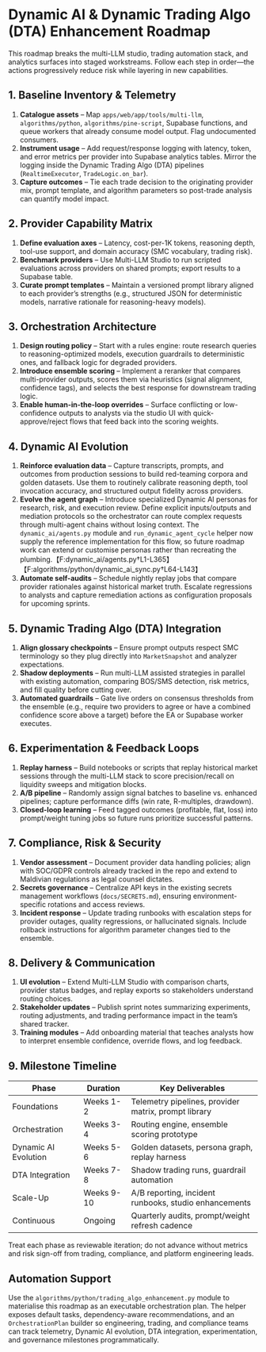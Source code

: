 # Dynamic AI & Dynamic Trading Algo (DTA) Enhancement Roadmap

This roadmap breaks the multi-LLM studio, trading automation stack, and
analytics surfaces into staged workstreams. Follow each step in order—the
actions progressively reduce risk while layering in new capabilities.

## 1. Baseline Inventory & Telemetry

1. **Catalogue assets** – Map `apps/web/app/tools/multi-llm`,
   `algorithms/python`, `algorithms/pine-script`, Supabase functions, and queue
   workers that already consume model output. Flag undocumented consumers.
2. **Instrument usage** – Add request/response logging with latency, token, and
   error metrics per provider into Supabase analytics tables. Mirror the logging
   inside the Dynamic Trading Algo (DTA) pipelines (`RealtimeExecutor`,
   `TradeLogic.on_bar`).
3. **Capture outcomes** – Tie each trade decision to the originating provider
   mix, prompt template, and algorithm parameters so post-trade analysis can
   quantify model impact.

## 2. Provider Capability Matrix

1. **Define evaluation axes** – Latency, cost-per-1K tokens, reasoning depth,
   tool-use support, and domain accuracy (SMC vocabulary, trading risk).
2. **Benchmark providers** – Use Multi-LLM Studio to run scripted evaluations
   across providers on shared prompts; export results to a Supabase table.
3. **Curate prompt templates** – Maintain a versioned prompt library aligned to
   each provider’s strengths (e.g., structured JSON for deterministic models,
   narrative rationale for reasoning-heavy models).

## 3. Orchestration Architecture

1. **Design routing policy** – Start with a rules engine: route research queries
   to reasoning-optimized models, execution guardrails to deterministic ones,
   and fallback logic for degraded providers.
2. **Introduce ensemble scoring** – Implement a reranker that compares
   multi-provider outputs, scores them via heuristics (signal alignment,
   confidence tags), and selects the best response for downstream trading logic.
3. **Enable human-in-the-loop overrides** – Surface conflicting or
   low-confidence outputs to analysts via the studio UI with
   quick-approve/reject flows that feed back into the scoring weights.

## 4. Dynamic AI Evolution

1. **Reinforce evaluation data** – Capture transcripts, prompts, and outcomes
   from production sessions to build red-teaming corpora and golden datasets.
   Use them to routinely calibrate reasoning depth, tool invocation accuracy,
   and structured output fidelity across providers.
2. **Evolve the agent graph** – Introduce specialized Dynamic AI personas for
   research, risk, and execution review. Define explicit inputs/outputs and
   mediation protocols so the orchestrator can route complex requests through
   multi-agent chains without losing context. The `dynamic_ai/agents.py`
   module and `run_dynamic_agent_cycle` helper now supply the reference
   implementation for this flow, so future roadmap work can extend or
   customise personas rather than recreating the plumbing.【F:dynamic_ai/agents.py†L1-L365】【F:algorithms/python/dynamic_ai_sync.py†L64-L143】
3. **Automate self-audits** – Schedule nightly replay jobs that compare provider
   rationales against historical market truth. Escalate regressions to analysts
   and capture remediation actions as configuration proposals for upcoming
   sprints.

## 5. Dynamic Trading Algo (DTA) Integration

1. **Align glossary checkpoints** – Ensure prompt outputs respect SMC
   terminology so they plug directly into `MarketSnapshot` and analyzer
   expectations.
2. **Shadow deployments** – Run multi-LLM assisted strategies in parallel with
   existing automation, comparing BOS/SMS detection, risk metrics, and fill
   quality before cutting over.
3. **Automated guardrails** – Gate live orders on consensus thresholds from the
   ensemble (e.g., require two providers to agree or have a combined confidence
   score above a target) before the EA or Supabase worker executes.

## 6. Experimentation & Feedback Loops

1. **Replay harness** – Build notebooks or scripts that replay historical market
   sessions through the multi-LLM stack to score precision/recall on liquidity
   sweeps and mitigation blocks.
2. **A/B pipeline** – Randomly assign signal batches to baseline vs. enhanced
   pipelines; capture performance diffs (win rate, R-multiples, drawdown).
3. **Closed-loop learning** – Feed tagged outcomes (profitable, flat, loss) into
   prompt/weight tuning jobs so future runs prioritize successful patterns.

## 7. Compliance, Risk & Security

1. **Vendor assessment** – Document provider data handling policies; align with
   SOC/GDPR controls already tracked in the repo and extend to Maldivian
   regulations as legal counsel dictates.
2. **Secrets governance** – Centralize API keys in the existing secrets
   management workflows (`docs/SECRETS.md`), ensuring environment-specific
   rotations and access reviews.
3. **Incident response** – Update trading runbooks with escalation steps for
   provider outages, quality regressions, or hallucinated signals. Include
   rollback instructions for algorithm parameter changes tied to the ensemble.

## 8. Delivery & Communication

1. **UI evolution** – Extend Multi-LLM Studio with comparison charts, provider
   status badges, and replay exports so stakeholders understand routing choices.
2. **Stakeholder updates** – Publish sprint notes summarizing experiments,
   routing adjustments, and trading performance impact in the team’s shared
   tracker.
3. **Training modules** – Add onboarding material that teaches analysts how to
   interpret ensemble confidence, override flows, and log feedback.

## 9. Milestone Timeline

| Phase                | Duration   | Key Deliverables                                      |
| -------------------- | ---------- | ----------------------------------------------------- |
| Foundations          | Weeks 1-2  | Telemetry pipelines, provider matrix, prompt library  |
| Orchestration        | Weeks 3-4  | Routing engine, ensemble scoring prototype            |
| Dynamic AI Evolution | Weeks 5-6  | Golden datasets, persona graph, replay harness        |
| DTA Integration      | Weeks 7-8  | Shadow trading runs, guardrail automation             |
| Scale-Up             | Weeks 9-10 | A/B reporting, incident runbooks, studio enhancements |
| Continuous           | Ongoing    | Quarterly audits, prompt/weight refresh cadence       |

Treat each phase as reviewable iteration; do not advance without metrics and
risk sign-off from trading, compliance, and platform engineering leads.

## Automation Support

Use the `algorithms/python/trading_algo_enhancement.py` module to materialise
this roadmap as an executable orchestration plan. The helper exposes default
tasks, dependency-aware recommendations, and an `OrchestrationPlan` builder so
engineering, trading, and compliance teams can track telemetry, Dynamic AI
evolution, DTA integration, experimentation, and governance milestones
programmatically.
